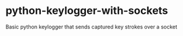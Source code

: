 # python-keylogger-with-sockets
Basic python keylogger that sends captured key strokes over a socket


